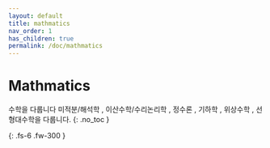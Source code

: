 ```yaml
---
layout: default
title: mathmatics
nav_order: 1
has_children: true
permalink: /doc/mathmatics
---
```


# Mathmatics
수학을 다룹니다
미적분/해석학 , 이산수학/수리논리학 , 정수론 , 기하학 , 위상수학 , 선형대수학을 다룹니다.
{: .no_toc }


{: .fs-6 .fw-300 }
